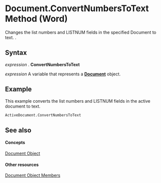 
# Document.ConvertNumbersToText Method (Word)

Changes the list numbers and LISTNUM fields in the specified Document to text. .


## Syntax

 _expression_ . **ConvertNumbersToText**

 _expression_ A variable that represents a **[Document](8d83487a-2345-a036-a916-971c9db5b7fb.md)** object.


## Example

This example converts the list numbers and LISTNUM fields in the active document to text.


```vb
ActiveDocument.ConvertNumbersToText
```


## See also


#### Concepts


[Document Object](8d83487a-2345-a036-a916-971c9db5b7fb.md)
#### Other resources


[Document Object Members](fc9ab457-0888-f917-3d52-387168ac23b9.md)

